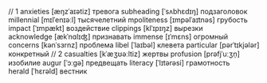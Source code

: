// 1
anxieties [æŋzˈaɪətiz] тревога
subheading [ˈsʌbhɛdɪŋ] подзаголовок
millennial [mɪlˈenɪəːl] тысячелетний
mpoliteness [ɪmpəlˈaɪtnəs] грубость
impact [ˈɪmpækt] воздействие
clippings [klˈɪpɪŋz] вырезки
acknowledge [ækˈnɑlɪʤ] признавать
immense [ɪˈmɛns] огромный
concerns [kənˈsɜrnz] проблема
libel [ˈlaɪbəl] клевета
particular [pərˈtɪkjələr] конкретный
// 2
casualties [kˈæʒʊəːltiz] жертвы
profusion [prəfjˈuːʒn̩] изобилие
augur [ˈɔːgə] предвещать
literacy [ˈlɪtərəsi] грамотность
herald [ˈhɛrəld] вестник

